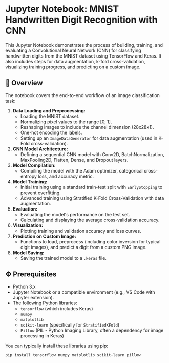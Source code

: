 # Jupyter Notebook: MNIST Handwritten Digit Recognition with CNN

This Jupyter Notebook demonstrates the process of building, training, and evaluating a Convolutional Neural Network (CNN) for classifying handwritten digits from the MNIST dataset using TensorFlow and Keras. It also includes steps for data augmentation, k-fold cross-validation, visualizing training progress, and predicting on a custom image.

## 📍 Overview

The notebook covers the end-to-end workflow of an image classification task:

1.  **Data Loading and Preprocessing:**
    *   Loading the MNIST dataset.
    *   Normalizing pixel values to the range [0, 1].
    *   Reshaping images to include the channel dimension (28x28x1).
    *   One-hot encoding the labels.
    *   Setting up an `ImageDataGenerator` for data augmentation (used in K-Fold cross-validation).
2.  **CNN Model Architecture:**
    *   Defining a sequential CNN model with Conv2D, BatchNormalization, MaxPooling2D, Flatten, Dense, and Dropout layers.
3.  **Model Compilation:**
    *   Compiling the model with the Adam optimizer, categorical cross-entropy loss, and accuracy metric.
4.  **Model Training:**
    *   Initial training using a standard train-test split with `EarlyStopping` to prevent overfitting.
    *   Advanced training using Stratified K-Fold Cross-Validation with data augmentation.
5.  **Evaluation:**
    *   Evaluating the model's performance on the test set.
    *   Calculating and displaying the average cross-validation accuracy.
6.  **Visualization:**
    *   Plotting training and validation accuracy and loss curves.
7.  **Prediction on Custom Image:**
    *   Functions to load, preprocess (including color inversion for typical digit images), and predict a digit from a custom PNG image.
8.  **Model Saving:**
    *   Saving the trained model to a `.keras` file.

## ⚙️ Prerequisites

*   Python 3.x
*   Jupyter Notebook or a compatible environment (e.g., VS Code with Jupyter extension).
*   The following Python libraries:
    *   `tensorflow` (which includes Keras)
    *   `numpy`
    *   `matplotlib`
    *   `scikit-learn` (specifically for `StratifiedKFold`)
    *   `Pillow` (PIL - Python Imaging Library, often a dependency for image processing in Keras)

You can typically install these libraries using pip:
```bash
pip install tensorflow numpy matplotlib scikit-learn pillow
